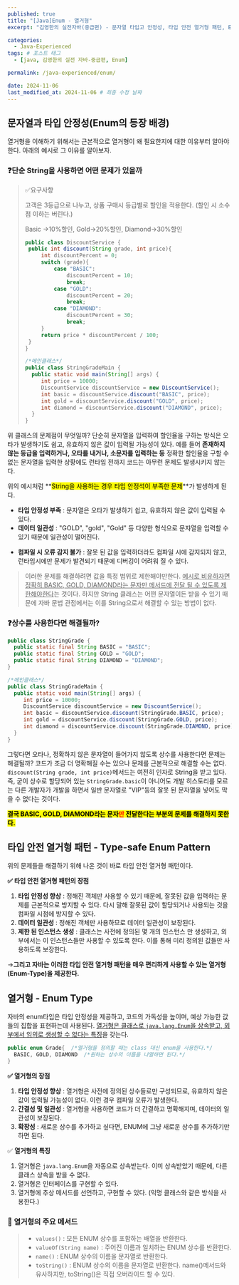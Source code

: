```yaml
---
published: true
title: "[Java]Enum - 열거형"
excerpt: "김영한의 실전자바(중급편) - 문자열 타입고 안정성, 타입 안전 열거형 패턴, Enum"

categories:
  - Java-Experienced
tags: # 포스트 태그
  - [java, 김영한의 실전 자바-중급편, Enum] 

permalink: /java-experienced/enum/

date: 2024-11-06
last_modified_at: 2024-11-06 # 최종 수정 날짜
---
```


## 문자열과 타입 안정성(Enum의 등장 배경)

열거형을 이해하기 위해서는 근본적으로 열거형이 왜 필요한지에 대한 이유부터 알아야한다. 아래의 예시로 그 이유를 알아보자.

### ❓단순 String을 사용하면 어떤 문제가 있을까

> ✅요구사항 
>
> 고객은 3등급으로 나누고, 상품 구매시 등급별로 할인을 적용한다. (할인 시 소수점 이하는 버린다.)
>
> Basic →10%할인, Gold→20%할인, Diamond→30%할인
>
> ```java
> public class DiscountService {
>  public int discount(String grade, int price){
>      int discountPercent = 0;
>      switch (grade){
>          case "BASIC":
>              discountPercent = 10;
>              break;
>          case "GOLD":
>              discountPercent = 20;
>              break;
>          case "DIAMOND":
>              discountPercent = 30;
>              break;
>      }
>      return price * discountPercent / 100;
>  }
> }
> 
> /*메인클래스*/
> public class StringGradeMain {
>   public static void main(String[] args) {
>      int price = 10000;
>      DiscountService discountService = new DiscountService();
>      int basic = discountService.discount("BASIC", price);
>      int gold = discountService.discount("GOLD", price);
>      int diamond = discountService.discount("DIAMOND", price);
>   }
> }
> ```
위 클래스의 문제점이 무엇일까? 단순히 문자열을 입력하여 할인율을 구하는 방식은 오타가 발생하기도 쉽고, 유효하지 않은 값이 입력될 가능성이 있다. 예를 들어 **존재하지 않는 등급을 입력하거나, 오타를 내거나, 소문자를 입력하는 등** 정확한 할인율을 구할 수 없는 문자열을 입력한 상황에도 런타임 전까지 코드는 아무런 문제도 발생시키지 않는다.

위의 예시처럼  **<mark>String을 사용하는 경우 타입 안정석이 부족한 문제</mark>**가 발생하게 된다. 

* **타입 안정성 부족** : 문자열은 오타가 발생하기 쉽고, 유효하지 않은 값이 입력될 수 있다.
* **데이터 일관성** : "GOLD", "gold", "Gold" 등 다양한 형식으로 문쟈열을 입력할 수 있기 때문에 일관성이 떨어진다. 

- **컴파일 시 오류 감지 불가** : 잘못 된 값을 입력하더라도 컴파일 시에 감지되지 않고, 런타임시에만 문제가 발견되기 때문에 디버깅이 어려워 질 수 있다.

>  이러한 문제를 해결하려면 값을 특정 범위로 제한해야만한다. <u>예시로 비유하자면 정확히 BASIC, GOLD, DIAMOND라는 문자만 메서드에 전달 될 수 있도록 제한해야한다</u>는 것이다. 하지만 String 클래스는 어떤 문자열이든 받을 수 있기 때문에 자바 문법 관점에서는 이를 String으로서 해결할 수 있는 방법이 없다. 



### ❓상수를 사용한다면 해결될까?

```java
public class StringGrade {
  public static final String BASIC = "BASIC";
  public static final String GOLD = "GOLD";
  public static final String DIAMOND = "DIAMOND";
}

/*메인클래스*/
public class StringGradeMain {
  public static void main(String[] args) {
     int price = 10000;
     DiscountService discountService = new DiscountService();
     int basic = discountService.discount(StringGrade.BASIC, price);
     int gold = discountService.discount(StringGrade.GOLD, price);
     int diamond = discountService.discount(StringGrade.DIAMOND, price);
  }
}
```

그렇다면 오타나, 정확하지 않은 문자열이 들어가지 않도록 상수를 사용한다면 문제는 해결될까? 코드가 조금 더 명확해질 수는 있으나 문제를 근본적으로 해결할 수는 없다. `discount(String grade, int price)`메서드는 여전히 인자로 String을 받고 있다. 즉, 굳이 상수로 할당되어 있는 `StringGrade.basic`이 아니어도 개발 히스토리를 모르는 다른 개발자가 개발을 하면서 일반 문자열로 "VIP"등의 잘못 된 문자열을 넣어도 막을 수 없다는 것이다. 

**<mark>결국 BASIC, GOLD, DIAMOND라는 문자<span style="color:red">만</span> 전달한다는 부분의 문제를 해결하지 못한다.</mark>**

## 타입 안전 열거형 패턴 - Type-safe Enum Pattern

위의 문제들을 해결하기 위해 나온 것이 바로 타입 안전 열거형 패턴이다.

**✅ 타입 안전 열거형 패턴의 장점** 

1. **타입 안정성 향상** : 정해진 객체만 사용할 수 있기 때문에, 잘못된 값을 입력하는 문제를 근본적으로 방지할 수 있다. 다시 말해 잘못된 값이 할당되거나 사용되는 것을 컴파일 시점에 방지할 수 있다. 
2. **데이터 일관성** : 정해진 객체만 사용하므로 데이터 일관성이 보장된다. 
3. **제한 된 인스턴스 생성** : 클래스는 사전에 정의된 몇 개의 인스턴스 만 생성하고, 외부에서는 이 인스턴스들만 사용할 수 있도록 한다. 이를 통해 미리 정의된 값들만 사용하도록 보장한다.

→**그리고 자바는 이러한 타입 안전 열거형 패턴을 매우 편리하게 사용할 수 있는 열거형(Enum-Type)을 제공한다.**

## 열거형 - Enum Type

자바의 enum타입은 타입 안정성을 제공하고, 코드의 가독성을 높이며, 예상 가능한 값들의 집합을 표현하는데 사용된다. <u>열거형은 클래스로 `java.lang.Enum`을 상속받고, 외부에서 임의로 생성할 수 없다는 특징</u>을 갖는다. 

```java
public enum Grade{	/*열거형을 정의할 때는 class 대신 enum을 사용한다.*/
  BASIC, GOLD, DIAMOND	/*원하는 상수의 이름을 나열하면 된다.*/
}
```

**✅ 열거형의 장점**

1. **타입 안정성 향상** : 열거형은 사전에 정의된 상수들로만 구성되므로, 유효하지 않은 값이 입력될 가능성이 없다. 이런 경우 컴파일 오류가 발생한다.
2. **간결성 및 일관성** : 열거형을 사용하면 코드가 더 간결하고 명확해지며, 데이터의 일관성이 보장된다.
3. **확장성** : 새로운 상수를 추가하고 싶다면, ENUM에 그냥 새로운 상수를 추가하기만 하면 된다.

✅ **열거형의 특징**

1. 열거형은 `java.lang.Enum`을 자동으로 상속받는다. 이미 상속받았기 때문에, 다른 클래스 상속을 받을 수 없다.
2. 열거형은 인터페이스를 구현할 수 있다.
3. 열거형에 추상 메서드를 선언하고, 구현할 수 있다. (익명 클래스와 같은 방식을 사용한다.)

### 📌 열거형의 주요 메서드

> * `values()` : 모든 ENUM 상수를 포함하는 배열을 반환한다.
> * `valueOf(String name)` : 주어진 이름과 일치하는 ENUM 상수를 반환한다.
> * `name()` : ENUM  상수의 이름을 문자열로 반환한다.
> * `toString()` : ENUM 상수의 이름을 문자열로 반환한다. name()메서드와 유사하지만, toString()은 직접 오버라이드 할 수 있다.

